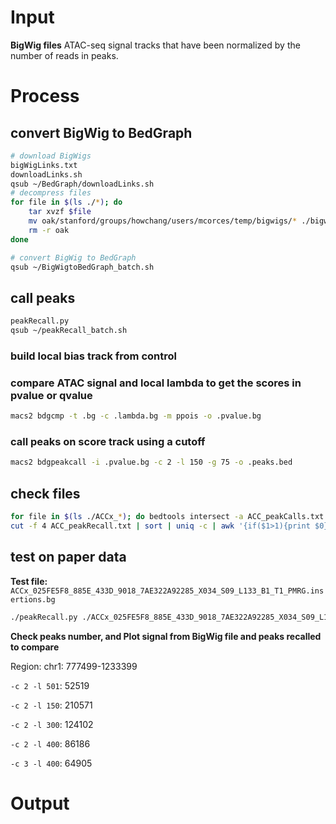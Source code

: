 # Input
**BigWig files**
ATAC-seq signal tracks that have been normalized by the number of reads in peaks. 
# Process
## convert BigWig to BedGraph
```bash
# download BigWigs
bigWigLinks.txt
downloadLinks.sh
qsub ~/BedGraph/downloadLinks.sh
# decompress files
for file in $(ls ./*); do
	tar xvzf $file
	mv oak/stanford/groups/howchang/users/mcorces/temp/bigwigs/* ./bigwigs
	rm -r oak
done
```
```bash
# convert BigWig to BedGraph
qsub ~/BigWigtoBedGraph_batch.sh
```
## call peaks
```bash
peakRecall.py
qsub ~/peakRecall_batch.sh
```
### build local bias track from control
### compare ATAC signal and local lambda to get the scores in pvalue or qvalue
```bash
macs2 bdgcmp -t .bg -c .lambda.bg -m ppois -o .pvalue.bg
```
### call peaks on score track using a cutoff
```bash
macs2 bdgpeakcall -i .pvalue.bg -c 2 -l 150 -g 75 -o .peaks.bed
```
## check files
```bash
for file in $(ls ./ACCx_*); do bedtools intersect -a ACC_peakCalls.txt.sorted -b $file -f 0.5 -u >> ACC_peakRecall.txt; done
cut -f 4 ACC_peakRecall.txt | sort | uniq -c | awk '{if($1>1){print $0}}' | wc -l
```
## test on paper data
**Test file:** `ACCx_025FE5F8_885E_433D_9018_7AE322A92285_X034_S09_L133_B1_T1_PMRG.insertions.bg`
```bash
./peakRecall.py ./ACCx_025FE5F8_885E_433D_9018_7AE322A92285_X034_S09_L133_B1_T1_PMRG.insertions.bg
```
**Check peaks number, and Plot signal from BigWig file and peaks recalled to compare**

Region: chr1: 777499-1233399

`-c 2 -l 501`: 52519 


`-c 2 -l 150`: 210571

`-c 2 -l 300`: 124102

`-c 2 -l 400`: 86186


`-c 3 -l 400`: 64905 
# Output
<!--stackedit_data:
eyJoaXN0b3J5IjpbLTMwOTgyNDY0MSwtOTU0ODg2ODM2LDIwNT
I5NTkzNDcsLTUyNjE0ODYwNCwxMzI3NjM1MjQ2LC0xNzI4Mjcx
NDc4LC0xMjQ4NjkxODM3LDMxNzEwMjQ0OCwtNzA3NDkzNTI0LD
MxNzEwMjQ0OCwxODA5OTYyMTQyLC0xODY0Mzk1MjI1LDEzNTM3
OTI4MjMsMTA3NTI1MjYxLC0xODQ5NjIyMDExLC0xODk5MTg5ND
c2LC05ODQ5NjgxNDJdfQ==
-->